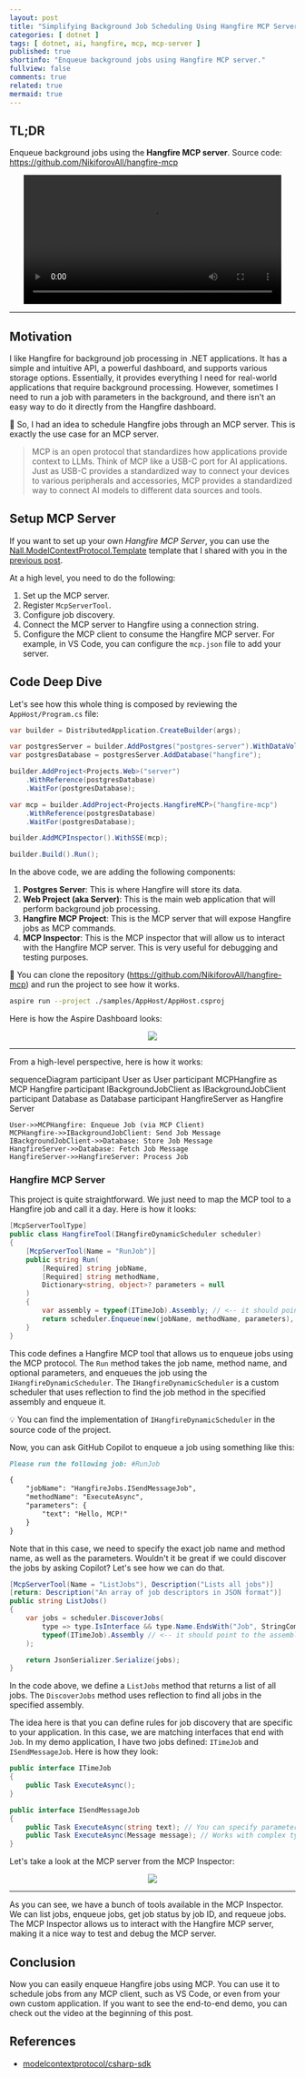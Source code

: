 ```yaml
---
layout: post
title: "Simplifying Background Job Scheduling Using Hangfire MCP Server"
categories: [ dotnet ]
tags: [ dotnet, ai, hangfire, mcp, mcp-server ]
published: true
shortinfo: "Enqueue background jobs using Hangfire MCP server."
fullview: false
comments: true
related: true
mermaid: true
---
```


## TL;DR

Enqueue background jobs using the **Hangfire MCP server**. Source code: <https://github.com/NikiforovAll/hangfire-mcp>

<center>
    <video src="https://github.com/user-attachments/assets/e6abc036-b1f9-4691-a829-65292db5b5e6"
        width="90%"
        controls="controls" />
</center>

---

## Motivation

I like Hangfire for background job processing in .NET applications. It has a simple and intuitive API, a powerful dashboard, and supports various storage options. Essentially, it provides everything I need for real-world applications that require background processing. However, sometimes I need to run a job with parameters in the background, and there isn't an easy way to do it directly from the Hangfire dashboard.

🤔 So, I had an idea to schedule Hangfire jobs through an MCP server. This is exactly the use case for an MCP server.

> MCP is an open protocol that standardizes how applications provide context to LLMs. Think of MCP like a USB-C port for AI applications. Just as USB-C provides a standardized way to connect your devices to various peripherals and accessories, MCP provides a standardized way to connect AI models to different data sources and tools.

## Setup MCP Server

If you want to set up your own *Hangfire MCP Server*, you can use the [Nall.ModelContextProtocol.Template](https://www.nuget.org/packages/Nall.ModelContextProtocol.Template) template that I shared with you in the [previous post](https://nikiforovall.github.io/dotnet/2025/04/04/mcp-template-and-aspire.html).

At a high level, you need to do the following:

1. Set up the MCP server.
2. Register `McpServerTool`.
3. Configure job discovery.
4. Connect the MCP server to Hangfire using a connection string.
5. Configure the MCP client to consume the Hangfire MCP server. For example, in VS Code, you can configure the `mcp.json` file to add your server.

## Code Deep Dive

Let's see how this whole thing is composed by reviewing the `AppHost/Program.cs` file:

```csharp
var builder = DistributedApplication.CreateBuilder(args);

var postgresServer = builder.AddPostgres("postgres-server").WithDataVolume();
var postgresDatabase = postgresServer.AddDatabase("hangfire");

builder.AddProject<Projects.Web>("server")
    .WithReference(postgresDatabase)
    .WaitFor(postgresDatabase);

var mcp = builder.AddProject<Projects.HangfireMCP>("hangfire-mcp")
    .WithReference(postgresDatabase)
    .WaitFor(postgresDatabase);

builder.AddMCPInspector().WithSSE(mcp);

builder.Build().Run();
```

In the above code, we are adding the following components:

1. **Postgres Server**: This is where Hangfire will store its data.
2. **Web Project (aka Server)**: This is the main web application that will perform background job processing.
3. **Hangfire MCP Project**: This is the MCP server that will expose Hangfire jobs as MCP commands.
4. **MCP Inspector**: This is the MCP inspector that will allow us to interact with the Hangfire MCP server. This is very useful for debugging and testing purposes.

🚀 You can clone the repository (<https://github.com/NikiforovAll/hangfire-mcp>) and run the project to see how it works.

```bash
aspire run --project ./samples/AppHost/AppHost.csproj
```

Here is how the Aspire Dashboard looks:

<center><img src="/assets/hangfire-mcp/aspire-dashboard.png" /></center>

---

From a high-level perspective, here is how it works:

<div class="mermaid">
sequenceDiagram
    participant User as User
    participant MCPHangfire as MCP Hangfire
    participant IBackgroundJobClient as IBackgroundJobClient
    participant Database as Database
    participant HangfireServer as Hangfire Server

    User->>MCPHangfire: Enqueue Job (via MCP Client)
    MCPHangfire->>IBackgroundJobClient: Send Job Message
    IBackgroundJobClient->>Database: Store Job Message
    HangfireServer->>Database: Fetch Job Message
    HangfireServer->>HangfireServer: Process Job
</div>

### Hangfire MCP Server

This project is quite straightforward. We just need to map the MCP tool to a Hangfire job and call it a day. Here is how it looks:

```csharp
[McpServerToolType]
public class HangfireTool(IHangfireDynamicScheduler scheduler)
{
    [McpServerTool(Name = "RunJob")]
    public string Run(
        [Required] string jobName,
        [Required] string methodName,
        Dictionary<string, object>? parameters = null
    )
    {
        var assembly = typeof(ITimeJob).Assembly; // <-- it should point to the assembly where your Hangfire jobs are defined.
        return scheduler.Enqueue(new(jobName, methodName, parameters), assembly);
    }
}
```

This code defines a Hangfire MCP tool that allows us to enqueue jobs using the MCP protocol. The `Run` method takes the job name, method name, and optional parameters, and enqueues the job using the `IHangfireDynamicScheduler`. The `IHangfireDynamicScheduler` is a custom scheduler that uses reflection to find the job method in the specified assembly and enqueue it.

💡 You can find the implementation of `IHangfireDynamicScheduler` in the source code of the project.

Now, you can ask GitHub Copilot to enqueue a job using something like this:

```markdown
Please run the following job: #RunJob

{
    "jobName": "HangfireJobs.ISendMessageJob",
    "methodName": "ExecuteAsync",
    "parameters": {
        "text": "Hello, MCP!"
    }
}
```

Note that in this case, we need to specify the exact job name and method name, as well as the parameters. Wouldn't it be great if we could discover the jobs by asking Copilot? Let's see how we can do that.

```csharp
[McpServerTool(Name = "ListJobs"), Description("Lists all jobs")]
[return: Description("An array of job descriptors in JSON format")]
public string ListJobs()
{
    var jobs = scheduler.DiscoverJobs(
        type => type.IsInterface && type.Name.EndsWith("Job", StringComparison.OrdinalIgnoreCase),
        typeof(ITimeJob).Assembly // <-- it should point to the assembly where your Hangfire jobs are defined.
    );

    return JsonSerializer.Serialize(jobs);
}
```

In the code above, we define a `ListJobs` method that returns a list of all jobs. The `DiscoverJobs` method uses reflection to find all jobs in the specified assembly.

The idea here is that you can define rules for job discovery that are specific to your application. In this case, we are matching interfaces that end with `Job`. In my demo application, I have two jobs defined: `ITimeJob` and `ISendMessageJob`. Here is how they look:

```csharp
public interface ITimeJob
{
    public Task ExecuteAsync();
}

public interface ISendMessageJob
{
    public Task ExecuteAsync(string text); // You can specify parameters
    public Task ExecuteAsync(Message message); // Works with complex types as well
}
```

Let's take a look at the MCP server from the MCP Inspector:

<center><img src="/assets/hangfire-mcp/inspector.png" /></center>

---

As you can see, we have a bunch of tools available in the MCP Inspector. We can list jobs, enqueue jobs, get job status by job ID, and requeue jobs. The MCP Inspector allows us to interact with the Hangfire MCP server, making it a nice way to test and debug the MCP server.

## Conclusion

Now you can easily enqueue Hangfire jobs using MCP. You can use it to schedule jobs from any MCP client, such as VS Code, or even from your own custom application. If you want to see the end-to-end demo, you can check out the video at the beginning of this post.

## References

- [modelcontextprotocol/csharp-sdk](https://github.com/modelcontextprotocol/csharp-sdk)